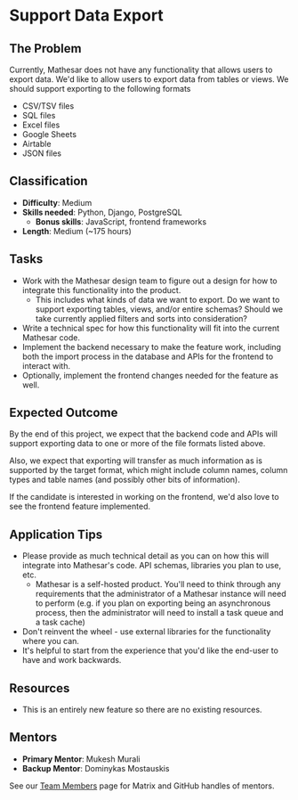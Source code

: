 # Support Data Export

## The Problem
Currently, Mathesar does not have any functionality that allows users to export data. We'd like to allow users to export data from tables or views. We should support exporting to the following formats

- CSV/TSV files
- SQL files
- Excel files
- Google Sheets
- Airtable
- JSON files

## Classification
- **Difficulty**: Medium
- **Skills needed**: Python, Django, PostgreSQL
  - **Bonus skills**: JavaScript, frontend frameworks
- **Length**: Medium (~175 hours)

## Tasks
- Work with the Mathesar design team to figure out a design for how to integrate this functionality into the product.
  - This includes what kinds of data we want to export. Do we want to support exporting tables, views, and/or entire schemas? Should we take currently applied filters and sorts into consideration?
- Write a technical spec for how this functionality will fit into the current Mathesar code.
- Implement the backend necessary to make the feature work, including both the import process in the database and APIs for the frontend to interact with.
- Optionally, implement the frontend changes needed for the feature as well.

## Expected Outcome
By the end of this project, we expect that the backend code and APIs will support exporting data to one or more of the file formats listed above.

Also, we expect that exporting will transfer as much information as is supported by the target format, which might include column names, column types and table names (and possibly other bits of information).

If the candidate is interested in working on the frontend, we'd also love to see the frontend feature implemented.

## Application Tips
- Please provide as much technical detail as you can on how this will integrate into Mathesar's code. API schemas, libraries you plan to use, etc.
	- Mathesar is a self-hosted product. You'll need to think through any requirements that the administrator of a Mathesar instance will need to perform (e.g. if you plan on exporting being an asynchronous process, then the administrator will need to install a task queue and a task cache)
- Don't reinvent the wheel - use external libraries for the functionality where you can.
- It's helpful to start from the experience that you'd like the end-user to have and work backwards.

## Resources
- This is an entirely new feature so there are no existing resources.

## Mentors
- **Primary Mentor**: Mukesh Murali
- **Backup Mentor**: Dominykas Mostauskis

See our [Team Members](/team/) page for Matrix and GitHub handles of mentors.